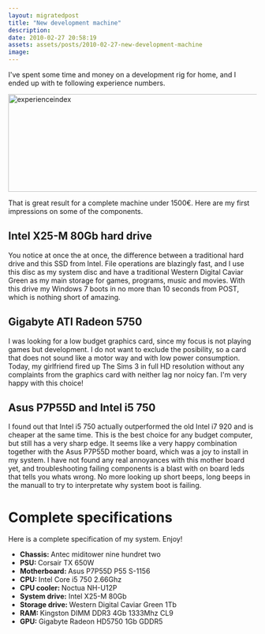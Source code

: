 ```yaml
---
layout: migratedpost
title: "New development machine"
description:
date: 2010-02-27 20:58:19
assets: assets/posts/2010-02-27-new-development-machine
image: 
---
```


<p>I've spent some time and money on a development rig for home, and I ended up with te following experience numbers.</p>
<p><img class="alignnone size-full wp-image-639" title="experienceindex" src="http://litemedia.info/media/Default/Mint/experienceindex.png" width="564" height="198" /></p>
<p>That is great result for a complete machine under 1500€. Here are my first impressions on some of the components.</p>
<h2>Intel X25-M 80Gb hard drive</h2>
<p>You notice at once the at once, the difference between a traditional hard drive and this SSD from Intel. File operations are blazingly fast, and I use this disc as my system disc and have a traditional Western Digital Caviar Green as my main storage for games, programs, music and movies. With this drive my Windows 7 boots in no more than 10 seconds from POST, which is nothing short of amazing.</p>
<h2>Gigabyte ATI Radeon 5750</h2>
<p>I was looking for a low budget graphics card, since my focus is not playing games but development. I do not want to exclude the posibility, so a card that does not sound like a motor way and with low power consumption. Today, my girlfriend fired up The Sims 3 in full HD resolution without any complaints from the graphics card with neither lag nor noicy fan. I'm very happy with this choice!</p>
<h2>Asus P7P55D and Intel i5 750</h2>
<p>I found out that Intel i5 750 actually outperformed the old Intel i7 920 and is cheaper at the same time. This is the best choice for any budget computer, but still has a very sharp edge. It seems like a very happy combination together with the Asus P7P55D mother board, which was a joy to install in my system. I have not found any real annoyances with this mother board yet, and troubleshooting failing components is a blast with on board leds that tells you whats wrong. No more looking up short beeps, long beeps in the manuall to try to interpretate why system boot is failing.</p>
<h1>Complete specifications</h1>
<p>Here is a complete specification of my system. Enjoy!</p>
<ul>
<li><strong>Chassis: </strong>Antec miditower nine hundret two</li>
<li><strong>PSU: </strong>Corsair TX 650W</li>
<li><strong>Motherboard: </strong>Asus P7P55D P55 S-1156</li>
<li><strong>CPU: </strong>Intel Core i5 750 2.66Ghz</li>
<li><strong>CPU cooler: </strong>Noctua NH-U12P</li>
<li><strong>System drive:</strong> Intel X25-M 80Gb</li>
<li><strong>Storage drive: </strong>Western Digital Caviar Green 1Tb</li>
<li><strong>RAM: </strong>Kingston DIMM DDR3 4Gb 1333Mhz CL9</li>
<li><strong>GPU: </strong>Gigabyte Radeon HD5750 1Gb GDDR5</li>
</ul>
